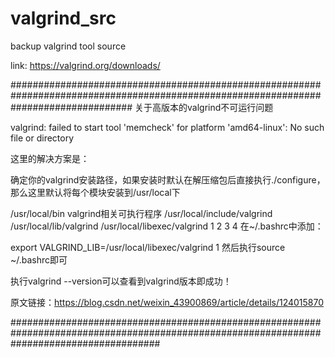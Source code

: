 # valgrind_src

backup valgrind tool source

link: https://valgrind.org/downloads/

######################################################################################################################################
关于高版本的valgrind不可运行问题

valgrind: failed to start tool 'memcheck' for platform 'amd64-linux': No such file or directory

这里的解决方案是：

确定你的valgrind安装路径，如果安装时默认在解压缩包后直接执行./configure，那么这里默认将每个模块安装到/usr/local下

/usr/local/bin valgrind相关可执行程序
/usr/local/include/valgrind
/usr/local/lib/valgrind
/usr/local/libexec/valgrind
1
2
3
4
在~/.bashrc中添加：

export VALGRIND_LIB=/usr/local/libexec/valgrind
1
然后执行source ~/.bashrc即可

执行valgrind --version可以查看到valgrind版本即成功！

原文链接：https://blog.csdn.net/weixin_43900869/article/details/124015870

###########################################################################################################################################
